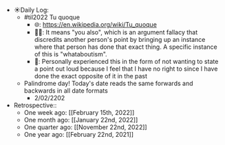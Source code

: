- ☀️Daily Log:
    - #til2022 Tu quoque
        - 🌐: https://en.wikipedia.org/wiki/Tu_quoque
        - 💁‍♂️: It means "you also", which is an argument fallacy that discredits another person's point by bringing up an instance where that person has done that exact thing. A specific instance of this is "whataboutism".
        - 🤔: Personally experienced this in the form of not wanting to state a point out loud because I feel that I have no right to since I have done the exact opposite of it in the past
    - Palindrome day! Today's date reads the same forwards and backwards in all date formats
        - 2/02/2202
- Retrospective::
    - One week ago: [[February 15th, 2022]]
    - One month ago: [[January 22nd, 2022]]
    - One quarter ago: [[November 22nd, 2022]]
    - One year ago: [[February 22nd, 2021]]
